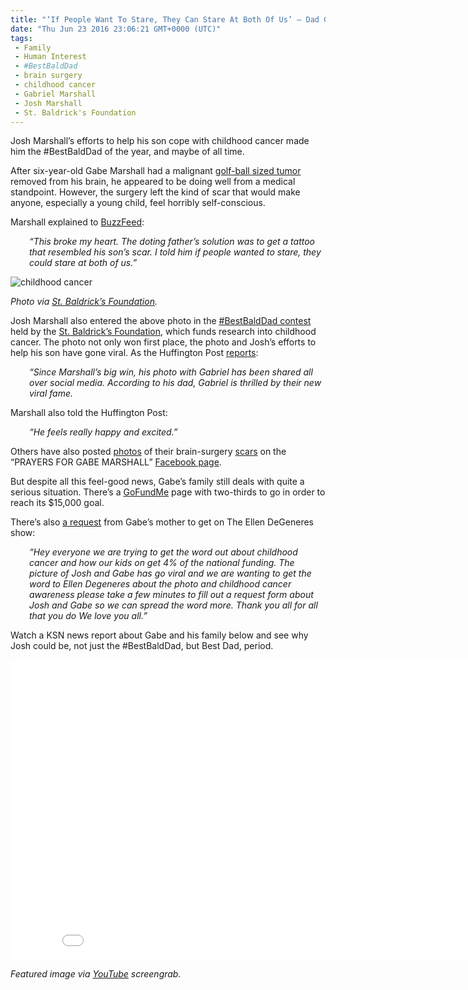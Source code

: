 ```yaml
---
title: "‘If People Want To Stare, They Can Stare At Both Of Us’ — Dad Gets Tattoo To Match His Kid’s Brain Tumor Scar (VIDEO)"
date: "Thu Jun 23 2016 23:06:21 GMT+0000 (UTC)"
tags: 
 - Family
 - Human Interest
 - #BestBaldDad
 - brain surgery
 - childhood cancer
 - Gabriel Marshall
 - Josh Marshall
 - St. Baldrick's Foundation
---
```

<p><!-- Quick Adsense WordPress Plugin: http://quicksense.net/ --></p><p>Josh Marshall&#x2019;s efforts to help his son cope with childhood cancer made him the #BestBaldDad of the year, and maybe of all time.</p><p>After six-year-old Gabe Marshall had a malignant&#xA0;<a href="https://www.facebook.com/groups/1443364242622293/" onclick="__gaTracker(&apos;send&apos;, &apos;event&apos;, &apos;outbound-article&apos;, &apos;https://www.facebook.com/groups/1443364242622293/&apos;, &apos;golf-ball sized tumor&apos;);">golf-ball sized tumor</a> removed from his brain, he appeared to be doing well from a medical standpoint. However, the surgery left the kind of scar that would make anyone, especially a young child, feel horribly self-conscious.</p><p>Marshall explained to&#xA0;<a href="https://www.buzzfeed.com/victoriasanusi/this-dad-got-a-tattoo-of-his-sons-cancer-surgery-scar?utm_term=.utBdpeVBV#.hlqz8q4W4" onclick="__gaTracker(&apos;send&apos;, &apos;event&apos;, &apos;outbound-article&apos;, &apos;https://www.buzzfeed.com/victoriasanusi/this-dad-got-a-tattoo-of-his-sons-cancer-surgery-scar?utm_term=.utBdpeVBV#.hlqz8q4W4&apos;, &apos;BuzzFeed&apos;);" target="_blank">BuzzFeed</a>:</p><p style="padding-left: 30px;"><em>&#x201C;This broke my heart. The doting father&#x2019;s solution was to get a tattoo that resembled his son&#x2019;s scar. I told him if people wanted to stare, they could stare at both of us.&#x201D;</em></p><div id="attachment_138817" style="width: 610px" class="wp-caption aligncenter"><img class="wp-image-138817 size-large" src="http://i2.wp.com/cdn.liberalamerica.org/wp-content/uploads/2016/06/Josh-Marshall-Gabe-Marshall-600x425.png?resize=600%2C425" alt="childhood cancer" srcset="http://cdn.liberalamerica.org/wp-content/uploads/2016/06/Josh-Marshall-Gabe-Marshall.png 600w, http://cdn.liberalamerica.org/wp-content/uploads/2016/06/Josh-Marshall-Gabe-Marshall.png 64w, http://cdn.liberalamerica.org/wp-content/uploads/2016/06/Josh-Marshall-Gabe-Marshall.png 350w, http://cdn.liberalamerica.org/wp-content/uploads/2016/06/Josh-Marshall-Gabe-Marshall.png 636w" sizes="(max-width: 600px) 100vw, 600px" data-recalc-dims="1">
<p class="wp-caption-text"><em>Photo via <a href="http://www.stbaldricks.org/blog/post/and-the-2016-bestbalddad-is?utm_source=instagram&amp;utm_medium=socialmedia&amp;utm_content=bbd2016winnerblog&amp;utm_campaign=blog" onclick="__gaTracker(&apos;send&apos;, &apos;event&apos;, &apos;outbound-article&apos;, &apos;http://www.stbaldricks.org/blog/post/and-the-2016-bestbalddad-is?utm_source=instagram&amp;utm_medium=socialmedia&amp;utm_content=bbd2016winnerblog&amp;utm_campaign=blog&apos;, &apos;St. Baldrick\&apos;s Foundation&apos;);" target="_blank">St. Baldrick&#x2019;s Foundation</a>.</em></p>
</div><p>Josh Marshall also entered the above photo in the <a href="http://www.stbaldricks.org/blog/post/and-the-2016-bestbalddad-is?utm_source=instagram&amp;utm_medium=socialmedia&amp;utm_content=bbd2016winnerblog&amp;utm_campaign=blog" onclick="__gaTracker(&apos;send&apos;, &apos;event&apos;, &apos;outbound-article&apos;, &apos;http://www.stbaldricks.org/blog/post/and-the-2016-bestbalddad-is?utm_source=instagram&amp;utm_medium=socialmedia&amp;utm_content=bbd2016winnerblog&amp;utm_campaign=blog&apos;, &apos;#BestBaldDad contest&apos;);" target="_blank">#BestBaldDad contest</a> held by the&#xA0;<a href="http://www.stbaldricks.org/faq#sbfinfo-answer1" onclick="__gaTracker(&apos;send&apos;, &apos;event&apos;, &apos;outbound-article&apos;, &apos;http://www.stbaldricks.org/faq#sbfinfo-answer1&apos;, &apos;St. Baldrick\&apos;s Foundation&apos;);" target="_blank">St. Baldrick&#x2019;s Foundation</a>, which funds research into childhood cancer. The photo not only won first place, the photo and Josh&#x2019;s efforts to help his son have gone viral. As the Huffington Post <a href="http://www.huffingtonpost.com/entry/josh-marshall-tattoo-cancer_us_576997d7e4b09926ce5cd9a6?section=" onclick="__gaTracker(&apos;send&apos;, &apos;event&apos;, &apos;outbound-article&apos;, &apos;http://www.huffingtonpost.com/entry/josh-marshall-tattoo-cancer_us_576997d7e4b09926ce5cd9a6?section=&apos;, &apos;reports&apos;);">reports</a>:</p><p style="padding-left: 30px;"><em>&#x201C;Since Marshall&#x2019;s big win, his photo with Gabriel has been shared all over social media.&#xA0;According to his dad, Gabriel is thrilled by their new viral fame.&#xA0;</em></p><p>Marshall also told the Huffington Post:</p><p style="padding-left: 30px;"><em>&#x201C;He feels really happy and excited.&#x201D;</em></p><p>Others have also posted <a href="https://www.facebook.com/groups/1443364242622293/permalink/1605371553088227/" onclick="__gaTracker(&apos;send&apos;, &apos;event&apos;, &apos;outbound-article&apos;, &apos;https://www.facebook.com/groups/1443364242622293/permalink/1605371553088227/&apos;, &apos;photos&apos;);">photos</a> of their brain-surgery <a href="https://www.facebook.com/groups/1443364242622293/permalink/1605820263043356/" onclick="__gaTracker(&apos;send&apos;, &apos;event&apos;, &apos;outbound-article&apos;, &apos;https://www.facebook.com/groups/1443364242622293/permalink/1605820263043356/&apos;, &apos;scars&apos;);">scars</a> on the &#x201C;PRAYERS FOR GABE MARSHALL&#x201D; <a href="https://www.facebook.com/groups/1443364242622293/" onclick="__gaTracker(&apos;send&apos;, &apos;event&apos;, &apos;outbound-article&apos;, &apos;https://www.facebook.com/groups/1443364242622293/&apos;, &apos;Facebook page&apos;);" target="_blank">Facebook page</a>.</p><p>But despite all this feel-good news, Gabe&#x2019;s family still deals with quite a serious situation. There&#x2019;s a <a href="https://www.gofundme.com/oktnv8" onclick="__gaTracker(&apos;send&apos;, &apos;event&apos;, &apos;outbound-article&apos;, &apos;https://www.gofundme.com/oktnv8&apos;, &apos;GoFundMe&apos;);">GoFundMe</a> page with two-thirds to go in order to reach its $15,000 goal.</p><p><!-- Quick Adsense WordPress Plugin: http://quicksense.net/ --></p><p>There&#x2019;s also <a href="https://www.facebook.com/groups/1443364242622293/permalink/1605519406406775/" onclick="__gaTracker(&apos;send&apos;, &apos;event&apos;, &apos;outbound-article&apos;, &apos;https://www.facebook.com/groups/1443364242622293/permalink/1605519406406775/&apos;, &apos;a request&apos;);" target="_blank">a request</a> from Gabe&#x2019;s mother to get on The Ellen DeGeneres show:</p><p style="padding-left: 30px;"><em>&#x201C;Hey everyone we are trying to get the word out about childhood cancer and how our kids on get 4% of the national funding. The picture of Josh and Gabe has go viral and we are wanting to get the word to Ellen Degeneres about the photo and childhood cancer awareness please take a few minutes to fill out a request form about Josh and Gabe so we can spread the word more. Thank you all for all that you do We love you all.&#x201D;</em></p><p>Watch a KSN news report about Gabe and his family below and see why Josh could be, not just the #BestBaldDad, but Best Dad, period.</p><p><iframe src="//www.youtube.com/embed/4qEg_GJ3kbc" width="853" height="480" frameborder="0" allowfullscreen="allowfullscreen"></iframe></p><p><em>Featured image via <a href="https://www.youtube.com/watch?v=4qEg_GJ3kbc" onclick="__gaTracker(&apos;send&apos;, &apos;event&apos;, &apos;outbound-article&apos;, &apos;https://www.youtube.com/watch?v=4qEg_GJ3kbc&apos;, &apos;YouTube&apos;);">YouTube</a> screengrab.</em></p><div style="font-size:0px;height:0px;line-height:0px;margin:0;padding:0;clear:both"></div>